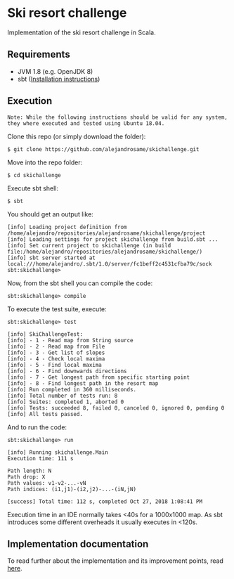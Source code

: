 # Ski resort challenge

Implementation of the ski resort challenge in Scala.

## Requirements

* JVM 1.8 (e.g. OpenJDK 8)
* sbt ([Installation instructions](https://www.scala-sbt.org/1.x/docs/Setup.html))

## Execution

`Note: While the following instructions should be valid for any system, they where executed and
tested using Ubuntu 18.04.`

Clone this repo (or simply download the folder):

```
$ git clone https://github.com/alejandrosame/skichallenge.git
```

Move into the repo folder:

```
$ cd skichallenge
```

Execute sbt shell:

```
$ sbt
```

You should get an output like:

```
[info] Loading project definition from /home/alejandro/repositories/alejandrosame/skichallenge/project
[info] Loading settings for project skichallenge from build.sbt ...
[info] Set current project to skichallenge (in build file:/home/alejandro/repositories/alejandrosame/skichallenge/)
[info] sbt server started at local:///home/alejandro/.sbt/1.0/server/fc1beff2c4531cfba79c/sock
sbt:skichallenge>
```

Now, from the sbt shell you can compile the code:

```
sbt:skichallenge> compile
```

To execute the test suite, execute:

```
sbt:skichallenge> test

[info] SkiChallengeTest:
[info] - 1 - Read map from String source
[info] - 2 - Read map from File
[info] - 3 - Get list of slopes
[info] - 4 - Check local maxima
[info] - 5 - Find local maxima
[info] - 6 - Find downwards directions
[info] - 7 - Get longest path from specific starting point
[info] - 8 - Find longest path in the resort map
[info] Run completed in 360 milliseconds.
[info] Total number of tests run: 8
[info] Suites: completed 1, aborted 0
[info] Tests: succeeded 8, failed 0, canceled 0, ignored 0, pending 0
[info] All tests passed.

```

And to run the code:

```
sbt:skichallenge> run

[info] Running skichallenge.Main
Execution time: 111 s

Path length: N
Path drop: X
Path values: v1-v2-...-vN
Path indices: (i1,j1)-(i2,j2)-...-(iN,jN)

[success] Total time: 112 s, completed Oct 27, 2018 1:08:41 PM
```

Execution time in an IDE normally takes <40s for a 1000x1000 map. As sbt introduces some different overheads
it usually executes in <120s.

## Implementation documentation

To read further about the implementation and its improvement points, read [here](src/main/scala/skichallenge/README).
